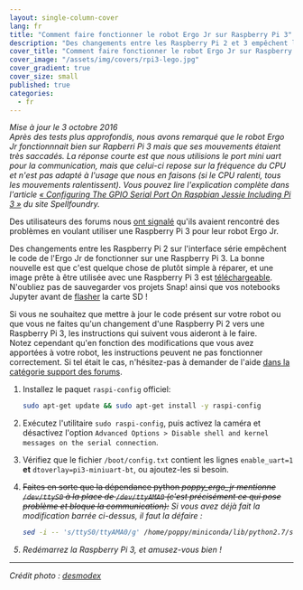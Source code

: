 ```yaml
---
layout: single-column-cover
lang: fr
title: "Comment faire fonctionner le robot Ergo Jr sur Raspberry Pi 3"
description: "Des changements entre les Raspberry Pi 2 et 3 empêchent le bon fonctionnement du code de l'Ergo Jr. Cet article vous montre comment résoudre ce problème"
cover_title: "Comment faire fonctionner le robot Ergo Jr sur Raspberry Pi 3"
cover_image: "/assets/img/covers/rpi3-lego.jpg"
cover_gradient: true
cover_size: small
published: true
categories:
  - fr
---
```


_Mise à jour le 3 octobre 2016  
Après des tests plus approfondis, nous avons remarqué que le robot Ergo Jr fonctionnnait bien sur Rapberri Pi 3 mais que ses mouvements étaient très saccadés. La réponse courte est que nous utilisions le port mini uart pour la communication, mais que celui-ci repose sur la fréquence du CPU et n'est pas adapté à l'usage que nous en faisons (si le CPU ralenti, tous les mouvements ralentissent). Vous pouvez lire l'explication complète dans l'article [« Configuring The GPIO Serial Port On Raspbian Jessie Including Pi 3 »][spellfoundry] du site Spellfoundry._

Des utilisateurs des forums nous [ont signalé](https://forum.poppy-project.org/t/factory-reset-problem/2651/3) qu'ils avaient rencontré des problèmes en voulant utiliser une Raspberry Pi 3 pour leur robot Ergo Jr.

Des changements entre les Raspberry Pi 2 sur l'interface série empêchent le code de l'Ergo Jr de fonctionner sur une Raspberry Pi 3.
La bonne nouvelle est que c'est quelque chose de plutôt simple à réparer, et une image prête à être utilisée avec une Raspberry Pi 3 est [téléchargeable][new-image]. N'oubliez pas de sauvegarder vos projets Snap! ainsi que vos notebooks Jupyter avant de [flasher][flash-sd] la carte SD !

Si vous ne souhaitez que mettre à jour le code présent sur votre robot ou que vous ne faites qu'un changement d'une Raspberry Pi 2 vers une Raspberry Pi 3, les instructions qui suivent vous aideront à le faire.  
Notez cependant qu'en fonction des modifications que vous avez apportées à votre robot, les instructions peuvent ne pas fonctionner correctement. Si tel était le cas, n'hésitez-pas à demander de l'aide [dans la catégorie support des forums][support-link].

1.  Installez le paquet `raspi-config` officiel:

    ```bash
    sudo apt-get update && sudo apt-get install -y raspi-config
    ```

2.  Exécutez l'utilitaire `sudo raspi-config`, puis activez la caméra et désactivez l'option `Advanced Options > Disable shell and kernel messages on the serial connection`.

3.  Vérifiez que le fichier `/boot/config.txt` contient les lignes `enable_uart=1` **et** `dtoverlay=pi3-miniuart-bt`, ou ajoutez-les si besoin.

4.  <del>Faites en sorte que la dépendance python <em>poppy_ergo_jr<em> mentionne <code>/dev/ttyS0</code> à la place de <code>/dev/ttyAMA0</code> (c'est précisément ce qui pose problème et bloque la communication):</del>
    Si vous avez déjà fait la modification barrée ci-dessus, il faut la défaire :

    ```bash
    sed -i -- 's/ttyS0/ttyAMA0/g' /home/poppy/miniconda/lib/python2.7/site-packages/poppy_ergo_jr/configuration/poppy_ergo_jr.json
    ```

5. Redémarrez la Raspberry Pi 3, et amusez-vous bien !

<hr>

*Crédit photo : [desmodex](https://www.flickr.com/photos/desmodex/26347969306)*

[new-image]: https://github.com/poppy-project/poppy-ergo-jr/releases/download/1.0.0-gm/2016-09-30-poppy-ergo-jr.img.zip
[support-link]: https://forum.poppy-project.org/t/making-the-ergo-jr-work-on-a-raspberry-pi-3/2688
[flash-sd]: https://docs.poppy-project.org/en/installation/burn-an-image-file.html#write-the-operating-system-image-to-the-sd-card
[spellfoundry]: http://spellfoundry.com/2016/05/29/configuring-gpio-serial-port-raspbian-jessie-including-pi-3/
